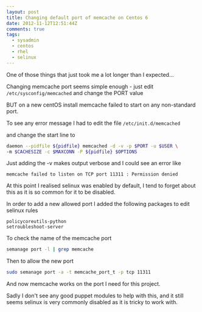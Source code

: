 ```yaml
---
layout: post
title: Changing default port of memcache on Centos 6
date: 2012-11-12T12:51:44Z
comments: true
tags:
  - sysadmin
  - centos
  - rhel
  - selinux
---
```


One of those things that just took me a lot longer than I expected...

Changing memcache port seems simple enough - just edit
`/etc/sysconfig/memcached` and change the PORT value

BUT on a new centOS install memcache failed to start on any non-standard port.

To see any error message I had to edit the file `/etc/init.d/memcached`

and change the start line to

```bash
daemon --pidfile ${pidfile} memcached -d -v -p $PORT -u $USER \
-m $CACHESIZE -c $MAXCONN -P ${pidfile} $OPTIONS
```

Just adding the -v makes output verbose and I could see an error like

`memcache failed to listen on TCP port 11311 : Permission denied`

At this point I realised selinux was enabled by default, I tend to forget about this as it is so common for it to be disabled.

In order to add a new allowed port I added the following packages to edit selinux rules

```
policycoreutils-python
setroubleshoot-server
```

To check the name of the memcache port

```bash
semanage port -l | grep memcache
```

Then to allow the new port

```bash
sudo semanage port -a -t memcache_port_t -p tcp 11311
```

And now memcache works on the port I need for this project.

Sadly I don't see any good puppet modules to help with this, and it still seems selinux is very commonly disabled as it is tricky to work with.
